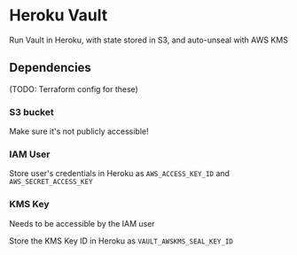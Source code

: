 # Heroku Vault

Run Vault in Heroku, with state stored in S3, and auto-unseal with AWS KMS

## Dependencies

(TODO: Terraform config for these)

### S3 bucket

Make sure it's not publicly accessible!

### IAM User

Store user's credentials in Heroku as `AWS_ACCESS_KEY_ID` and `AWS_SECRET_ACCESS_KEY`

### KMS Key

Needs to be accessible by the IAM user

Store the KMS Key ID in Heroku as `VAULT_AWSKMS_SEAL_KEY_ID`
